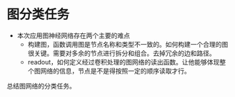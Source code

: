 # 图分类任务

* 本次应用图神经网络存在两个主要的难点
  * 构建图，函数调用图是节点名称和类型不一致的。如何构建一个合理的图很关键。需要对多余的节点进行拆分和组合。去掉冗余的边和路径。
  * readout，如何定义经过卷积处理的图网络的读出函数。让他能够体现整个图网络的信息，节点是不是得按照一定的顺序读取才行。

总结图网络的分类任务。


### 